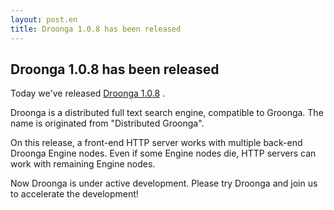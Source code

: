 ```yaml
---
layout: post.en
title: Droonga 1.0.8 has been released
---
```


Droonga 1.0.8 has been released
-------------------------------

Today we've released [Droonga
1.0.8](http://droonga.org/news/2014/11/29/release.html) .

Droonga is a distributed full text search engine, compatible to Groonga.
The name is originated from "Distributed Groonga".

On this release, a front-end HTTP server works with multiple back-end
Droonga Engine nodes. Even if some Engine nodes die, HTTP servers can
work with remaining Engine nodes.

Now Droonga is under active development. Please try Droonga and join us
to accelerate the development!

